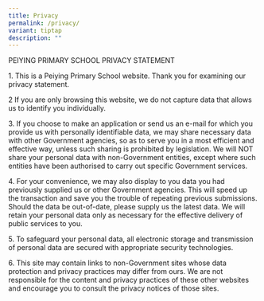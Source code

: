 ```yaml
---
title: Privacy
permalink: /privacy/
variant: tiptap
description: ""
---
```

<p>PEIYING PRIMARY SCHOOL PRIVACY STATEMENT</p>
<p>1. This is a Peiying Primary School website. Thank you for examining our
privacy statement.</p>
<p></p>
<p>2 If you are only browsing this website, we do not capture data that allows
us to identify you individually.</p>
<p></p>
<p>3. If you choose to make an application or send us an e-mail for which
you provide us with personally identifiable data, we may share necessary
data with other Government agencies, so as to serve you in a most efficient
and effective way, unless such sharing is prohibited by legislation. We
will NOT share your personal data with non-Government entities, except
where such entities have been authorised to carry out specific Government
services.</p>
<p></p>
<p>4. For your convenience, we may also display to you data you had previously
supplied us or other Government agencies. This will speed up the transaction
and save you the trouble of repeating previous submissions. Should the
data be out-of-date, please supply us the latest data. We will retain your
personal data only as necessary for the effective delivery of public services
to you.</p>
<p></p>
<p>5. To safeguard your personal data, all electronic storage and transmission
of personal data are secured with appropriate security technologies.</p>
<p></p>
<p>6. This site may contain links to non-Government sites whose data protection
and privacy practices may differ from ours. We are not responsible for
the content and privacy practices of these other websites and encourage
you to consult the privacy notices of those sites.</p>
<p></p>